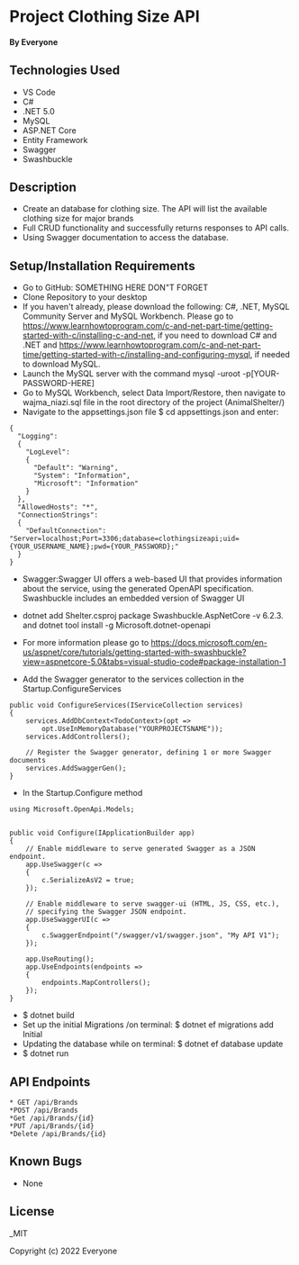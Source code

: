# Project Clothing Size API 

#### By Everyone 

#### 

## Technologies Used

* VS Code
* C# 
* .NET 5.0
* MySQL
* ASP.NET Core
* Entity Framework
* Swagger
* Swashbuckle

## Description
* Create an database for clothing size. The API will list the available clothing size for major brands 
* Full CRUD functionality and successfully returns responses to API calls.
* Using Swagger documentation to access the database.

## Setup/Installation Requirements
 
* Go to GitHub: SOMETHING HERE DON"T FORGET 
* Clone Repository to your desktop
* If you haven't already, please download the following: C#, .NET, MySQL Community Server and MySQL Workbench.  Please go to https://www.learnhowtoprogram.com/c-and-net-part-time/getting-started-with-c/installing-c-and-net, if you need to download C# and .NET and  https://www.learnhowtoprogram.com/c-and-net-part-time/getting-started-with-c/installing-and-configuring-mysql, if needed to download MySQL. 
* Launch the MySQL server with the command mysql -uroot -p[YOUR-PASSWORD-HERE]
* Go to MySQL Workbench, select Data Import/Restore, then navigate to  wajma_niazi.sql file in the root directory of the project (AnimalShelter/)
* Navigate to the appsettings.json file $ cd appsettings.json and enter:
```
{
  "Logging":
  {
    "LogLevel":
    {
      "Default": "Warning",
      "System": "Information",
      "Microsoft": "Information"
    }
  },
  "AllowedHosts": "*",
  "ConnectionStrings":
  {
    "DefaultConnection": "Server=localhost;Port=3306;database=clothingsizeapi;uid={YOUR_USERNAME_NAME};pwd={YOUR_PASSWORD};"
  }
}
``` 
* Swagger:Swagger UI offers a web-based UI that provides information about the service, using the generated OpenAPI specification. Swashbuckle includes an embedded version of Swagger UI

* dotnet add Shelter.csproj package Swashbuckle.AspNetCore -v 6.2.3.  and dotnet tool install -g Microsoft.dotnet-openapi

* For more information please go to https://docs.microsoft.com/en-us/aspnet/core/tutorials/getting-started-with-swashbuckle?view=aspnetcore-5.0&tabs=visual-studio-code#package-installation-1

* Add the Swagger generator to the services collection in the Startup.ConfigureServices
```
public void ConfigureServices(IServiceCollection services)
{
    services.AddDbContext<TodoContext>(opt =>
        opt.UseInMemoryDatabase("YOURPROJECTSNAME"));
    services.AddControllers();

    // Register the Swagger generator, defining 1 or more Swagger documents
    services.AddSwaggerGen();
}
```
*  In the Startup.Configure method
```
using Microsoft.OpenApi.Models;


public void Configure(IApplicationBuilder app)
{
    // Enable middleware to serve generated Swagger as a JSON endpoint.
    app.UseSwagger(c =>
    {
        c.SerializeAsV2 = true;
    });

    // Enable middleware to serve swagger-ui (HTML, JS, CSS, etc.),
    // specifying the Swagger JSON endpoint.
    app.UseSwaggerUI(c =>
    {
        c.SwaggerEndpoint("/swagger/v1/swagger.json", "My API V1");
    });

    app.UseRouting();
    app.UseEndpoints(endpoints =>
    {
        endpoints.MapControllers();
    });
}
```

* $ dotnet build 
* Set up the initial Migrations /on terminal: $ dotnet ef migrations add Initial
* Updating the database while on terminal: $ dotnet ef database update
* $ dotnet run

## API Endpoints
```
* GET /api/Brands 
*POST /api/Brands 
*Get /api/Brands/{id}
*PUT /api/Brands/{id} 
*Delete /api/Brands/{id} 
```

## Known Bugs
* None 

## License

_MIT

Copyright (c) 2022 Everyone